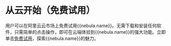 # 从云开始（免费试用）

用户可以在阿里云云市场上免费试用{{nebula.name}}。无需下载和安装任何软件，只需简单的点击操作，即可在云端体验到{{nebula.name}}的强大功能。立即单击[免费试用](https://computenest.console.aliyun.com/user/cn-hangzhou/serviceInstanceCreate?)，探索{{nebula.name}}的魅力。